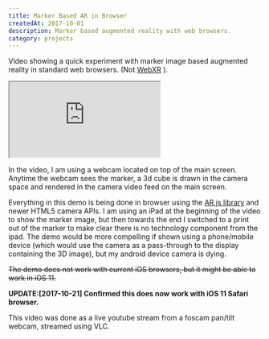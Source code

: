 ```yaml
---
title: Marker Based AR in Browser
createdAt: 2017-10-01
description: Marker based augmented reality with web browsers.
category: projects
---
```


<p>
  Video showing a quick experiment with marker image based augmented reality in standard web browsers. (Not
  <a href="https://www.w3.org/TR/webxr/">WebXR</a>
  ).
</p>

<div class="video-responsive">
  <iframe
    allowFullScreen
    src="https://www.youtube.com/embed/8XcD83H0agE?feature=oembed"
  ></iframe>
</div>

<p>
  In the video, I am using a webcam located on top of the main screen. Anytime the webcam sees the marker, a 3d cube
  is drawn in the camera space and rendered in the camera video feed on the main screen.
</p>
<p>
  Everything in this demo is being done in browser using the
  <a href="https://github.com/jeromeetienne/AR.js">AR.js library</a>
  and newer HTML5 camera APIs. I am using an iPad at the beginning of the video to show the marker image, but then
  towards the end I switched to a print out of the marker to make clear there is no technology component from the
  ipad. The demo would be more compelling if shown using a phone/mobile device (which would use the camera as a
  pass-through to the display containing the 3D image), but my android device camera is dying.
</p>
<p>
  <del>The demo does not work with current iOS browsers, but it might be able to work in iOS 11.</del>
</p>
<p>
  <strong>UPDATE:[2017-10-21] Confirmed this does now work with iOS 11 Safari browser. </strong>
</p>
<p>This video was done as a live youtube stream from a foscam pan/tilt webcam, streamed using VLC.</p>
